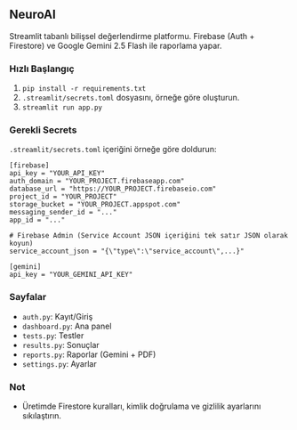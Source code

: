 ## NeuroAI

Streamlit tabanlı bilişsel değerlendirme platformu. Firebase (Auth + Firestore) ve Google Gemini 2.5 Flash ile raporlama yapar.

### Hızlı Başlangıç
1. `pip install -r requirements.txt`
2. `.streamlit/secrets.toml` dosyasını, örneğe göre oluşturun.
3. `streamlit run app.py`

### Gerekli Secrets
`.streamlit/secrets.toml` içeriğini örneğe göre doldurun:

```
[firebase]
api_key = "YOUR_API_KEY"
auth_domain = "YOUR_PROJECT.firebaseapp.com"
database_url = "https://YOUR_PROJECT.firebaseio.com"
project_id = "YOUR_PROJECT"
storage_bucket = "YOUR_PROJECT.appspot.com"
messaging_sender_id = "..."
app_id = "..."

# Firebase Admin (Service Account JSON içeriğini tek satır JSON olarak koyun)
service_account_json = "{\"type\":\"service_account\",...}"

[gemini]
api_key = "YOUR_GEMINI_API_KEY"
```

### Sayfalar
- `auth.py`: Kayıt/Giriş
- `dashboard.py`: Ana panel
- `tests.py`: Testler
- `results.py`: Sonuçlar
- `reports.py`: Raporlar (Gemini + PDF)
- `settings.py`: Ayarlar

### Not
- Üretimde Firestore kuralları, kimlik doğrulama ve gizlilik ayarlarını sıkılaştırın.